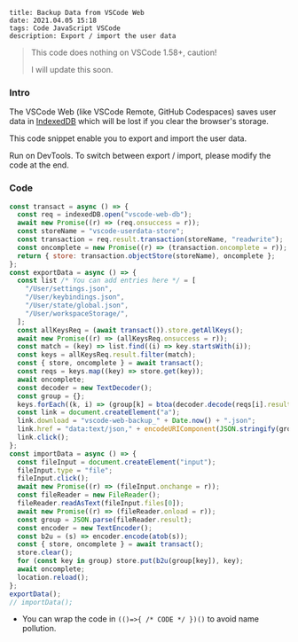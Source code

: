 ```
title: Backup Data from VSCode Web
date: 2021.04.05 15:18
tags: Code JavaScript VSCode
description: Export / import the user data
```

> This code does nothing on VSCode 1.58+, caution!
>
> I will update this soon.

### Intro

The VSCode Web (like VSCode Remote, GitHub Codespaces) saves user data in [IndexedDB](https://developer.mozilla.org/docs/Web/API/IndexedDB_API) which will be lost if you clear the browser's storage.

This code snippet enable you to export and import the user data.

Run on DevTools. To switch between export / import, please modify the code at the end.

### Code

```javascript
const transact = async () => {
  const req = indexedDB.open("vscode-web-db");
  await new Promise((r) => (req.onsuccess = r));
  const storeName = "vscode-userdata-store";
  const transaction = req.result.transaction(storeName, "readwrite");
  const oncomplete = new Promise((r) => (transaction.oncomplete = r));
  return { store: transaction.objectStore(storeName), oncomplete };
};
const exportData = async () => {
  const list /* You can add entries here */ = [
    "/User/settings.json",
    "/User/keybindings.json",
    "/User/state/global.json",
    "/User/workspaceStorage/",
  ];
  const allKeysReq = (await transact()).store.getAllKeys();
  await new Promise((r) => (allKeysReq.onsuccess = r));
  const match = (key) => list.find((i) => key.startsWith(i));
  const keys = allKeysReq.result.filter(match);
  const { store, oncomplete } = await transact();
  const reqs = keys.map((key) => store.get(key));
  await oncomplete;
  const decoder = new TextDecoder();
  const group = {};
  keys.forEach((k, i) => (group[k] = btoa(decoder.decode(reqs[i].result))));
  const link = document.createElement("a");
  link.download = "vscode-web-backup_" + Date.now() + ".json";
  link.href = "data:text/json," + encodeURIComponent(JSON.stringify(group));
  link.click();
};
const importData = async () => {
  const fileInput = document.createElement("input");
  fileInput.type = "file";
  fileInput.click();
  await new Promise((r) => (fileInput.onchange = r));
  const fileReader = new FileReader();
  fileReader.readAsText(fileInput.files[0]);
  await new Promise((r) => (fileReader.onload = r));
  const group = JSON.parse(fileReader.result);
  const encoder = new TextEncoder();
  const b2u = (s) => encoder.encode(atob(s));
  const { store, oncomplete } = await transact();
  store.clear();
  for (const key in group) store.put(b2u(group[key]), key);
  await oncomplete;
  location.reload();
};
exportData();
// importData();
```

- You can wrap the code in `(()=>{ /* CODE */ })()` to avoid name pollution.

